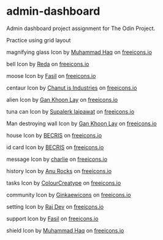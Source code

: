 # admin-dashboard

Admin dashboard project assignment for The Odin Project.

Practice using grid layout

magnifying glass Icon by <a href="https://freeicons.io/profile/823">Muhammad Haq</a> on <a href="https://freeicons.io">freeicons.io</a>

bell Icon by <a href="https://freeicons.io/profile/6156">Reda</a> on <a href="https://freeicons.io">freeicons.io</a>

moose Icon by <a href="https://freeicons.io/profile/722">Fasil</a> on <a href="https://freeicons.io">freeicons.io</a>


centaur Icon by <a href="https://freeicons.io/profile/135331">Chanut is Industries</a> on <a href="https://freeicons.io">freeicons.io</a>

alien Icon by <a href="https://freeicons.io/profile/8844">Gan Khoon Lay</a> on <a href="https://freeicons.io">freeicons.io</a>

tuna can Icon by <a href="https://freeicons.io/profile/101226">Supalerk laipawat</a> on <a href="https://freeicons.io">freeicons.io</a>

Man destroying wall Icon by <a href="https://freeicons.io/profile/8844">Gan Khoon Lay</a> on <a href="https://freeicons.io">freeicons.io</a>

house Icon by <a href="https://freeicons.io/profile/3484">BECRIS</a> on <a href="https://freeicons.io">freeicons.io</a>

id card Icon by <a href="https://freeicons.io/profile/3484">BECRIS</a> on <a href="https://freeicons.io">freeicons.io</a>

message Icon by <a href="https://freeicons.io/profile/740">charlie</a> on <a href="https://freeicons.io">freeicons.io</a>

history Icon by <a href="https://freeicons.io/profile/730">Anu Rocks</a> on <a href="https://freeicons.io">freeicons.io</a>

tasks Icon by <a href="https://freeicons.io/profile/5790">ColourCreatype</a> on <a href="https://freeicons.io">freeicons.io</a>

community Icon by <a href="https://freeicons.io/profile/122327">Ginkaewicons</a> on <a href="https://freeicons.io">freeicons.io</a>

setting Icon by <a href="https://freeicons.io/profile/714">Raj Dev</a> on <a href="https://freeicons.io">freeicons.io</a>

support Icon by <a href="https://freeicons.io/profile/722">Fasil</a> on <a href="https://freeicons.io">freeicons.io</a>

shield Icon by <a href="https://freeicons.io/profile/823">Muhammad Haq</a> on <a href="https://freeicons.io">freeicons.io</a>



